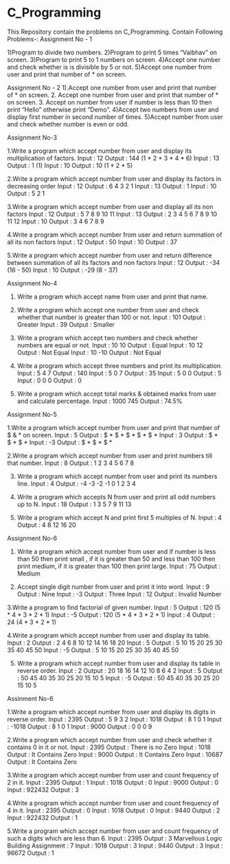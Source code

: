 # C_Programming
This Repository contain the problems on C_Programming.
Contain Following Problems-:
Assignment No - 1

1)Program to divide two numbers.
2)Program to print 5 times “Vaibhav” on screen.
3)Program to print 5 to 1 numbers on screen.
4)Accept one number and check whether is is divisible by 5 or not. 
5)Accept one number from user and print that number of * on screen.

Assignment No - 2
1).Accept one number from user and print that number of * on screen.
2. Accept one number from user and print that number of * on screen. 
3. Accept on number from user if number is less than 10 then print 
“Hello” otherwise print “Demo”.
4)Accept two numbers from user and display first number in second 
number of times.
5)Accept number from user and check whether number is even or 
odd. 

Assignment No-3

1.Write a program which accept number from user and display its multiplication of 
factors.
Input : 12
Output : 144 (1 * 2 * 3 * 4 * 6)
Input : 13
Output : 1 (1)
Input : 10
Output : 10 (1 * 2 * 5)

2.Write a program which accept number from user and display its factors in 
decreasing order
Input : 12
Output : 6 4 3 2 1 
Input : 13
Output : 1
Input : 10
Output : 5 2 1

3.Write a program which accept number from user and display all its non factors
Input : 12
Output : 5 7 8 9 10 11
Input : 13
Output : 2 3 4 5 6 7 8 9 10 11 12
Input : 10
Output : 3 4 6 7 8 9

4.Write a program which accept number from user and return summation of all its 
non factors
Input : 12
Output : 50
Input : 10
Output : 37

5.Write a program which accept number from user and return difference between 
summation of all its factors and non factors
Input : 12
Output : -34 (16 - 50)
Input : 10
Output : -29 (8 - 37)

Assignment No-4
1. Write a program which accept name from user and print that name.

3. Write a program which accept one number from user and check whether that 
number is greater than 100 or not.
Input : 101 
Output : Greater 
Input : 39 
Output : Smaller

3. Write a program which accept two numbers and check whether numbers are 
equal or not. 
Input : 10 10 
Output : Equal 
Input : 10 12 
Output : Not Equal
Input : 10 -10 
Output : Not Equal

4. Write a program which accept three numbers and print its multiplication. 
Input : 5 4 7 
Output : 140 
Input : 5 0 7 
Output : 35 
Input : 5 0 0 
Output : 5 
Input : 0 0 0 
Output : 0

5. Write a program which accept total marks & obtained marks from user and 
calculate percentage. 
Input : 1000 745 
Output : 74.5%

Assignment No-5

1.Write a program which accept number from user and print that number of $ & * 
on screen. 
Input : 5
Output : $ * $ * $ * $ * $ *
Input : 3
Output : $ * $ * $ *
Input : -3
Output : $ * $ * $ *

2.Write a program which accept number from user and print numbers till that 
number. 
Input : 8 
Output : 1 2 3 4 5 6 7 8

3. Write a program which accept number from user and print its numbers line. 
Input : 4 
Output : -4 -3 -2 -1 0 1 2 3 4

4. Write a program which accepts N from user and print all odd numbers up to N.
Input : 18 
Output : 1 3 5 7 9 11 13

5. Write a program which accept N and print first 5 multiples of N. 
Input : 4 
Output : 4 8 12 16 20

Assignment No-6

1. Write a program which accept number from user and if number is less than 50 
then print small , if it is greater than 50 and less than 100 then print medium, if it is 
greater than 100 then print large.
Input : 75 
Output : Medium

2. Accept single digit number from user and print it into word. 
Input : 9 
Output : Nine
Input : -3
Output : Three 
Input : 12
Output : Invalid Number

3.Write a program to find factorial of given number. 
Input : 5 
Output : 120 (5 * 4 * 3 * 2 * 1)
Input : -5 
Output : 120 (5 * 4 * 3 * 2 * 1)
Input : 4 
Output : 24 (4 * 3 * 2 * 1)

4.Write a program which accept number from user and display its table. 
Input : 2
Output : 2 4 6 8 10 12 14 16 18 20
Input : 5
Output : 5 10 15 20 25 30 35 40 45 50
Input : -5
Output : 5 10 15 20 25 30 35 40 45 50

5. Write a program which accept number from user and display its table in reverse 
order. 
Input : 2
Output : 20 18 16 14 12 10 8 6 4 2
Input : 5
Output : 50 45 40 35 30 25 20 15 10 5
Input : -5
Output : 50 45 40 35 30 25 20 15 10 5

Assinment No-6

1.Write a program which accept number from user and display its digits in reverse 
order.
Input : 2395 
Output : 5
9
3
2
Input : 1018
Output : 8
1
0
1
Input : -1018
Output : 8
1
0
1
Input : 9000
Output : 0
0
0
9

2.Write a program which accept number from user and check whether it contains 0 
in it or not.
Input : 2395 
Output : There is no Zero
Input : 1018
Output : It Contains Zero
Input : 9000
Output : It Contains Zero
Input : 10687
Output : It Contains Zero

3.Write a program which accept number from user and count frequency of 2 in it.
Input : 2395 
Output : 1
Input : 1018
Output : 0
Input : 9000
Output : 0
Input : 922432
Output : 3

4.Write a program which accept number from user and count frequency of 4 in it.
Input : 2395 
Output : 0
Input : 1018
Output : 0
Input : 9440
Output : 2
Input : 922432
Output : 1

5.Write a program which accept number from user and count frequency of such a 
digits which are less than 6.
Input : 2395 
Output : 3
Marvellous Logic Building Assignment : 7 
Input : 1018
Output : 3
Input : 9440
Output : 3
Input : 96672
Output : 1
